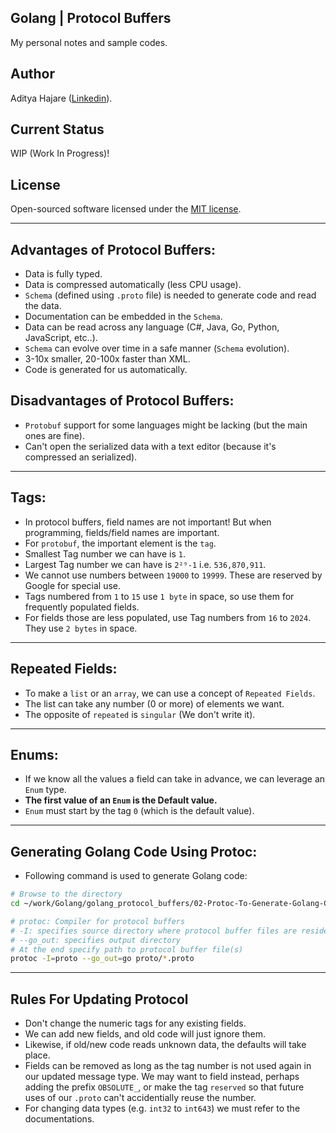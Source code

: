 ## Golang | Protocol Buffers
My personal notes and sample codes.

## Author
Aditya Hajare ([Linkedin](https://in.linkedin.com/in/aditya-hajare)).

## Current Status
WIP (Work In Progress)!

## License
Open-sourced software licensed under the [MIT license](http://opensource.org/licenses/MIT).

-----------

## Advantages of Protocol Buffers:
- Data is fully typed.
- Data is compressed automatically (less CPU usage).
- `Schema` (defined using `.proto` file) is needed to generate code and read the data.
- Documentation can be embedded in the `Schema`.
- Data can be read across any language (C#, Java, Go, Python, JavaScript, etc..).
- `Schema` can evolve over time in a safe manner (`Schema` evolution).
- 3-10x smaller, 20-100x faster than XML.
- Code is generated for us automatically.

## Disadvantages of Protocol Buffers:
- `Protobuf` support for some languages might be lacking (but the main ones are fine).
- Can't open the serialized data with a text editor (because it's compressed an serialized).

-----------

## Tags:
- In protocol buffers, field names are not important! But when programming, fields/field names are important.
- For `protobuf`, the important element is the `tag`.
- Smallest Tag number we can have is `1`.
- Largest Tag number we can have is `2²⁹-1` i.e. `536,870,911`.
- We cannot use numbers between `19000` to `19999`. These are reserved by Google for special use.
- Tags numbered from `1` to `15` use `1 byte` in space, so use them for frequently populated fields.
- For fields those are less populated, use Tag numbers from `16` to `2024`. They use `2 bytes` in space.

-----------

## Repeated Fields:
- To make a `list` or an `array`, we can use a concept of `Repeated Fields`.
- The list can take any number (0 or more) of elements we want.
- The opposite of `repeated` is `singular` (We don't write it).

-----------

## Enums:
- If we know all the values a field can take in advance, we can leverage an `Enum` type.
- **The first value of an `Enum` is the Default value.**
- `Enum` must start by the tag `0` (which is the default value).

-----------

## Generating Golang Code Using Protoc:
- Following command is used to generate Golang code:
```sh
# Browse to the directory
cd ~/work/Golang/golang_protocol_buffers/02-Protoc-To-Generate-Golang-Code

# protoc: Compiler for protocol buffers
# -I: specifies source directory where protocol buffer files are resided
# --go_out: specifies output directory
# At the end specify path to protocol buffer file(s)
protoc -I=proto --go_out=go proto/*.proto
```

-----------

## Rules For Updating Protocol
- Don't change the numeric tags for any existing fields.
- We can add new fields, and old code will just ignore them.
- Likewise, if old/new code reads unknown data, the defaults will take place.
- Fields can be removed as long as the tag number is not used again in our updated message type. We may want to field instead, perhaps adding the prefix `OBSOLUTE_`, or make the tag `reserved` so that future uses of our `.proto` can't accidentially reuse the number.
- For changing data types (e.g. `int32` to `int643`) we must refer to the documentations.